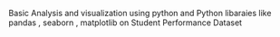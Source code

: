 Basic Analysis and visualization using python and Python libaraies like pandas , seaborn , matplotlib on Student Performance Dataset
